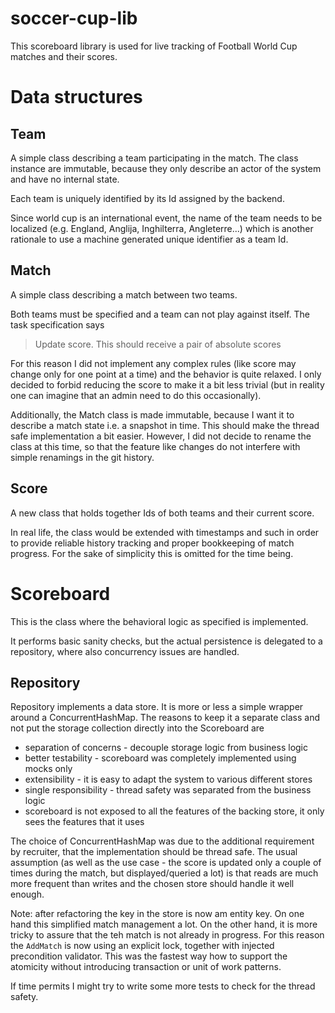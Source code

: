 # soccer-cup-lib

This scoreboard library is used for live tracking of Football World Cup matches and their scores.

# Data structures
## Team
A simple class describing a team participating in the match. The class instance are immutable, because they only
describe an actor of the system and have no internal state.

Each team is uniquely identified by its Id assigned by the backend. 

Since world cup is an international event, the name of the team needs to be localized (e.g. England, Anglija, Inghilterra, Angleterre...)
which is another rationale to use a machine generated unique identifier as a team Id.

## Match
A simple class describing a match between two teams.

Both teams must be specified and a team can not play against itself.
The task specification says 
>Update score. This should receive a pair of absolute scores

For this reason I did not implement any complex rules (like score may change only for one point at a time) and
the behavior is quite relaxed. I only decided to forbid reducing the score to make it a bit
less trivial (but in reality one can imagine that an admin need to do this occasionally).

Additionally, the Match class is made immutable, because I want it to describe a match state i.e. a snapshot in time.
This should make the thread safe implementation a bit easier. However, I did not decide to rename the class at this time,
so that the feature like changes do not interfere with simple renamings in the git history. 

## Score
A new class that holds together Ids of both teams and their current score.

In real life, the class would be extended with timestamps and such in order to provide reliable 
history tracking and proper bookkeeping of match progress. For the sake of simplicity this is omitted for the
time being.

# Scoreboard
This is the class where the behavioral logic as specified is implemented.

It performs basic sanity checks, but the actual persistence is delegated to a repository, where also
concurrency issues are handled.

## Repository
Repository implements a data store. It is more or less a simple wrapper around a ConcurrentHashMap.
The reasons to keep it a separate class and not put the storage collection directly into the Scoreboard are
- separation of concerns - decouple storage logic from business logic
- better testability - scoreboard was completely implemented using mocks only
- extensibility - it is easy to adapt the system to various different stores
- single responsibility - thread safety was separated from the business logic
- scoreboard is not exposed to all the features of the backing store, it only sees the features that it uses

The choice of ConcurrentHashMap was due to the additional requirement by recruiter, that the implementation should be 
thread safe. The usual assumption (as well as the use case - the score is updated only a couple of times during the match,
but displayed/queried a lot) is that reads are much more frequent than writes and the chosen
store should handle it well enough.

Note: after refactoring the key in the store is now am entity key. On one hand this simplified match management a lot. On
the other hand, it is more tricky to assure that the teh match is not already in progress.
For this reason the `AddMatch` is now using an explicit lock, together with injected precondition 
validator. This was the fastest way how to support the atomicity without introducing transaction 
or unit of work patterns.

If time permits I might try to write some more tests to check for the thread safety.